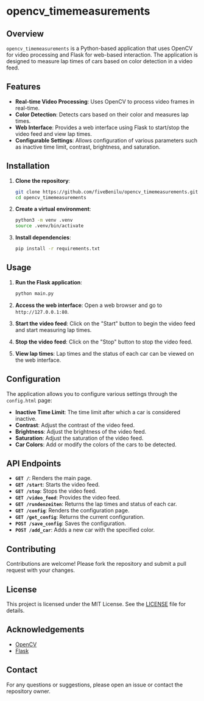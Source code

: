 # opencv_timemeasurements

## Overview

`opencv_timemeasurements` is a Python-based application that uses OpenCV for video processing and Flask for web-based interaction. The application is designed to measure lap times of cars based on color detection in a video feed.

## Features

- **Real-time Video Processing**: Uses OpenCV to process video frames in real-time.
- **Color Detection**: Detects cars based on their color and measures lap times.
- **Web Interface**: Provides a web interface using Flask to start/stop the video feed and view lap times.
- **Configurable Settings**: Allows configuration of various parameters such as inactive time limit, contrast, brightness, and saturation.

## Installation

1. **Clone the repository**:
    ```sh
    git clone https://github.com/fiveBenilu/opencv_timemeasurements.git
    cd opencv_timemeasurements
    ```

2. **Create a virtual environment**:
    ```sh
    python3 -m venv .venv
    source .venv/bin/activate
    ```

3. **Install dependencies**:
    ```sh
    pip install -r requirements.txt
    ```

## Usage

1. **Run the Flask application**:
    ```sh
    python main.py
    ```

2. **Access the web interface**:
    Open a web browser and go to `http://127.0.0.1:80`.

3. **Start the video feed**:
    Click on the "Start" button to begin the video feed and start measuring lap times.

4. **Stop the video feed**:
    Click on the "Stop" button to stop the video feed.

5. **View lap times**:
    Lap times and the status of each car can be viewed on the web interface.

## Configuration

The application allows you to configure various settings through the `config.html` page:

- **Inactive Time Limit**: The time limit after which a car is considered inactive.
- **Contrast**: Adjust the contrast of the video feed.
- **Brightness**: Adjust the brightness of the video feed.
- **Saturation**: Adjust the saturation of the video feed.
- **Car Colors**: Add or modify the colors of the cars to be detected.

## API Endpoints

- **`GET /`**: Renders the main page.
- **`GET /start`**: Starts the video feed.
- **`GET /stop`**: Stops the video feed.
- **`GET /video_feed`**: Provides the video feed.
- **`GET /rundenzeiten`**: Returns the lap times and status of each car.
- **`GET /config`**: Renders the configuration page.
- **`GET /get_config`**: Returns the current configuration.
- **`POST /save_config`**: Saves the configuration.
- **`POST /add_car`**: Adds a new car with the specified color.

## Contributing

Contributions are welcome! Please fork the repository and submit a pull request with your changes.

## License

This project is licensed under the MIT License. See the [LICENSE](LICENSE) file for details.

## Acknowledgements

- [OpenCV](https://opencv.org/)
- [Flask](https://flask.palletsprojects.com/)

## Contact

For any questions or suggestions, please open an issue or contact the repository owner.
